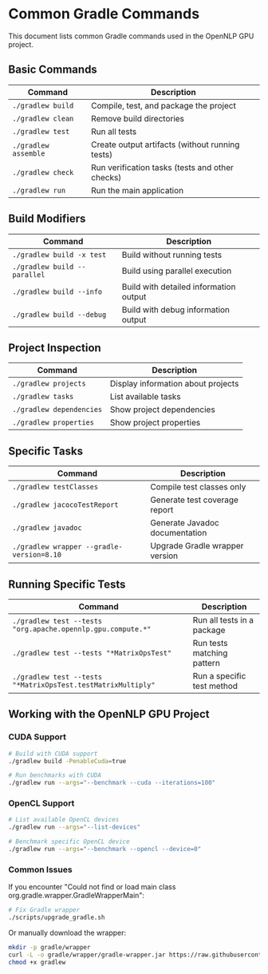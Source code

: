 # Common Gradle Commands

This document lists common Gradle commands used in the OpenNLP GPU project.

## Basic Commands

| Command | Description |
|---------|-------------|
| `./gradlew build` | Compile, test, and package the project |
| `./gradlew clean` | Remove build directories |
| `./gradlew test` | Run all tests |
| `./gradlew assemble` | Create output artifacts (without running tests) |
| `./gradlew check` | Run verification tasks (tests and other checks) |
| `./gradlew run` | Run the main application |

## Build Modifiers

| Command | Description |
|---------|-------------|
| `./gradlew build -x test` | Build without running tests |
| `./gradlew build --parallel` | Build using parallel execution |
| `./gradlew build --info` | Build with detailed information output |
| `./gradlew build --debug` | Build with debug information output |

## Project Inspection

| Command | Description |
|---------|-------------|
| `./gradlew projects` | Display information about projects |
| `./gradlew tasks` | List available tasks |
| `./gradlew dependencies` | Show project dependencies |
| `./gradlew properties` | Show project properties |

## Specific Tasks

| Command | Description |
|---------|-------------|
| `./gradlew testClasses` | Compile test classes only |
| `./gradlew jacocoTestReport` | Generate test coverage report |
| `./gradlew javadoc` | Generate Javadoc documentation |
| `./gradlew wrapper --gradle-version=8.10` | Upgrade Gradle wrapper version |

## Running Specific Tests

| Command | Description |
|---------|-------------|
| `./gradlew test --tests "org.apache.opennlp.gpu.compute.*"` | Run all tests in a package |
| `./gradlew test --tests "*MatrixOpsTest"` | Run tests matching pattern |
| `./gradlew test --tests "*MatrixOpsTest.testMatrixMultiply"` | Run a specific test method |

## Working with the OpenNLP GPU Project

### CUDA Support

```bash
# Build with CUDA support
./gradlew build -PenableCuda=true

# Run benchmarks with CUDA
./gradlew run --args="--benchmark --cuda --iterations=100"
```

### OpenCL Support

```bash
# List available OpenCL devices
./gradlew run --args="--list-devices"

# Benchmark specific OpenCL device
./gradlew run --args="--benchmark --opencl --device=0"
```

### Common Issues

If you encounter "Could not find or load main class org.gradle.wrapper.GradleWrapperMain":

```bash
# Fix Gradle wrapper
./scripts/upgrade_gradle.sh
```

Or manually download the wrapper:

```bash
mkdir -p gradle/wrapper
curl -L -o gradle/wrapper/gradle-wrapper.jar https://raw.githubusercontent.com/gradle/gradle/v8.6.0/gradle/wrapper/gradle-wrapper.jar
chmod +x gradlew
```
